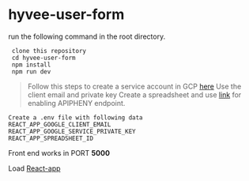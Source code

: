 # hyvee-user-form

 run the following command in the root directory.

```
 clone this repository
 cd hyvee-user-form
 npm install
 npm run dev

```

> Follow this steps to create a service account in GCP [here](https://ai2.appinventor.mit.edu/reference/other/googlesheets-api-setup.html)
Use the client email and private key 
> Create a spreadsheet and use [link](https://apipheny.io/) for enabling APIPHENY endpoint.
```
Create a .env file with following data 
REACT_APP_GOOGLE_CLIENT_EMAIL
REACT_APP_GOOGLE_SERVICE_PRIVATE_KEY 
REACT_APP_SPREADSHEET_ID
```

Front end works in PORT **5000**

Load [React-app](localhost:5000)


